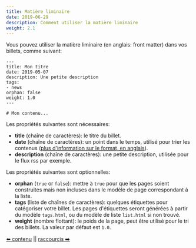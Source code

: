 ```yaml
---
title: Matière liminaire
date: 2019-06-29
description: Comment utiliser la matière liminaire
weight: 2.1
---
```


Vous pouvez utiliser la matière liminaire (en anglais: front matter) dans vos billets, comme suivant:

```
---
title: Mon titre
date: 2019-05-07
description: Une petite description
tags:
- news
orphan: false
weight: 1.0
---

# Mon contenu...
```

Les propriétés suivantes sont nécessaires:

- **title** (chaîne de caractères): le titre du billet.
- **date** (chaîne de caractères): un point dans le temps, utilisé pour trier les contenus ([plus d'information sur le format, en anglais](https://yaml.org/type/timestamp.html)).
- **description** (chaîne de caractères): une petite description, utilisée pour le flux rss par exemple.

Les propriétés suivantes sont optionnelles:

- **orphan** (`true` or `false`): mettre à `true` pour que les pages soient construites mais non incluses dans le modèle de page correspondant à la liste.
- **tags** (liste de chaînes de caractères): quelques étiquettes pour catégoriser votre billet. Les pages d'étiquettes seront générées à partir du modèle `tags.html`, ou du modèle de liste `list.html` si non trouvé.
- **weight** (nombre flottant): le poids de la page, peut être utilisé pour le tri des billets. La valeur par défaut est `1.0`.

[⬅️ contenu](/fr/content/index.html) || [raccourcis ➡️](/fr/content/shortcodes.html)